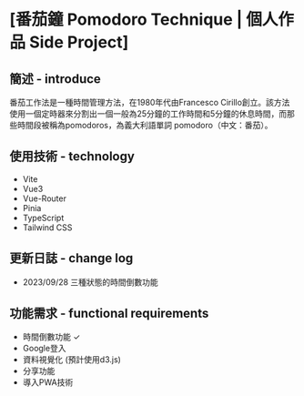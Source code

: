 # [番茄鐘 Pomodoro Technique | 個人作品 Side Project]

## 簡述 - introduce

番茄工作法是一種時間管理方法，在1980年代由Francesco Cirillo創立。該方法使用一個定時器來分割出一個一般為25分鐘的工作時間和5分鐘的休息時間，而那些時間段被稱為pomodoros，為義大利語單詞 pomodoro（中文：番茄）。

## 使用技術 - technology

-   Vite
-   Vue3
-   Vue-Router
-   Pinia
-   TypeScript
-   Tailwind CSS

## 更新日誌 - change log

-   2023/09/28 三種狀態的時間倒數功能

## 功能需求 - functional requirements

-  時間倒數功能 ✓
-  Google登入
-  資料視覺化 (預計使用d3.js)
-  分享功能
-  導入PWA技術

